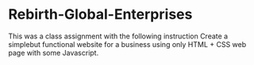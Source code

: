 # Rebirth-Global-Enterprises

This was a class assignment with the following instruction
Create a simplebut functional website for a business using only HTML + CSS web page with some Javascript. 
